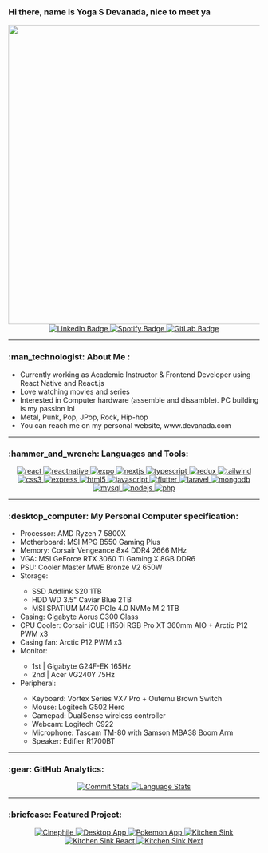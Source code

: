<h3 align="left">Hi there, name is Yoga S Devanada, nice to meet ya</h3>
<div align="center">
  <img src="https://i.imgur.com/GPKodlO_d.webp?maxwidth=760&fidelity=grand" width="600em"/>
  <div>
    <a href="https://www.linkedin.com/in/devanada/">
      <img src="https://img.shields.io/badge/LinkedIn-blue?style=for-the-badge&logo=linkedin&logoColor=white&color=black" alt="LinkedIn Badge"/>
    </a>
    <a href="https://stackoverflow.com/users/13419480/devanada">
      <img src="https://img.shields.io/badge/StackOverflow-red?style=for-the-badge&logo=stackoverflow&logoColor=white&color=black" alt="Spotify Badge"/>
    </a>
    <a href="https://gitlab.com/devanada">
      <img src="https://img.shields.io/badge/GitLab-black?style=for-the-badge&logo=gitlab&logoColor=white&color=black" alt="GitLab Badge"/>
    </a>
  </div>
  <img src="https://komarev.com/ghpvc/?username=devanada&style=flat-square&color=blue" alt=""/>
</div>
  
---

<h3 align="left">:man_technologist: About Me :</h3>
<div align="left">
  <ul>
    <li>Currently working as Academic Instructor & Frontend Developer using React Native and React.js</li>
    <li>Love watching movies and series</li>
    <li>Interested in Computer hardware (assemble and dissamble). PC building is my passion lol</li>
    <li>Metal, Punk, Pop, JPop, Rock, Hip-hop</li>
    <li>You can reach me on my personal website, www.devanada.com</li>
  </ul>
</div>

---

<h3 align="left">:hammer_and_wrench: Languages and Tools:</h3>
<div align="center"> 
  <a href="https://reactjs.org/" target="_blank" rel="noreferrer"> 
    <img src="https://img.shields.io/badge/react-%2320232a.svg?style=for-the-badge&logo=react&logoColor=white&color=black" alt="react"/> 
  </a> 
  <a href="https://reactnative.dev/" target="_blank" rel="noreferrer"> 
    <img src="https://img.shields.io/badge/react_native-%2320232a.svg?style=for-the-badge&logo=react&logoColor=white&color=black" alt="reactnative"/> 
  </a>
  <a href="https://expo.dev/" target="_blank" rel="noreferrer"> 
    <img src="https://img.shields.io/badge/expo-1C1E24?style=for-the-badge&logo=expo&logoColor=white&color=black" alt="expo"/> 
  </a>
  <a href="https://nextjs.org/" target="_blank" rel="noreferrer"> 
    <img src="https://img.shields.io/badge/Next-black?style=for-the-badge&logo=next.js&logoColor=white&color=black" alt="nextjs"/> 
  </a> 
  <a href="https://www.typescriptlang.org/" target="_blank" rel="noreferrer"> 
    <img src="https://img.shields.io/badge/typescript-%23007ACC.svg?style=for-the-badge&logo=typescript&logoColor=white&color=black" alt="typescript"/> 
  </a> 
  <a href="https://redux.js.org" target="_blank" rel="noreferrer"> 
    <img src="https://img.shields.io/badge/redux-%23593d88.svg?style=for-the-badge&logo=redux&logoColor=white&color=black" alt="redux"/> 
  </a> 
  <a href="https://tailwindcss.com/" target="_blank" rel="noreferrer"> 
    <img src="https://img.shields.io/badge/tailwindcss-%2338B2AC.svg?style=for-the-badge&logo=tailwind-css&logoColor=white&color=black" alt="tailwind"/> 
  </a> 
  <a href="https://www.w3schools.com/css/" target="_blank" rel="noreferrer"> 
    <img src="https://img.shields.io/badge/css3-%231572B6.svg?style=for-the-badge&logo=css3&logoColor=white&color=black" alt="css3"/> 
  </a> 
  <a href="https://expressjs.com" target="_blank" rel="noreferrer"> 
    <img src="https://img.shields.io/badge/express.js-%23404d59.svg?style=for-the-badge&logo=express&logoColor=white&color=black" alt="express"/> 
  </a> 
  <a href="https://www.w3.org/html/" target="_blank" rel="noreferrer"> 
    <img src="https://img.shields.io/badge/html5-%23E34F26.svg?style=for-the-badge&logo=html5&logoColor=white&color=black" alt="html5"/> 
  </a> 
  <a href="https://developer.mozilla.org/en-US/docs/Web/JavaScript" target="_blank" rel="noreferrer"> 
    <img src="https://img.shields.io/badge/javascript-%23323330.svg?style=for-the-badge&logo=javascript&logoColor=white&color=black" alt="javascript"/> 
  </a> 
  <a href="https://flutter.dev/" target="_blank" rel="noreferrer"> 
    <img src="https://img.shields.io/badge/Flutter-%2302569B.svg?style=for-the-badge&logo=Flutter&logoColor=white&color=black" alt="flutter"/> 
  </a> 
  <a href="https://laravel.com/" target="_blank" rel="noreferrer"> 
    <img src="https://img.shields.io/badge/laravel-%23FF2D20.svg?style=for-the-badge&logo=laravel&logoColor=white&color=black" alt="laravel"/> 
  </a> 
  <a href="https://www.mongodb.com/" target="_blank" rel="noreferrer"> 
    <img src="https://img.shields.io/badge/MongoDB-%234ea94b.svg?style=for-the-badge&logo=mongodb&logoColor=white&color=black" alt="mongodb"/> 
  </a> 
  <a href="https://www.mysql.com/" target="_blank" rel="noreferrer"> 
    <img src="https://img.shields.io/badge/mysql-%2300f.svg?style=for-the-badge&logo=mysql&logoColor=white&color=black" alt="mysql"/> 
  </a> 
  <a href="https://nodejs.org" target="_blank" rel="noreferrer"> 
    <img src="https://img.shields.io/badge/node.js-6DA55F?style=for-the-badge&logo=node.js&logoColor=white&color=black" alt="nodejs"/> 
  </a> 
  <a href="https://www.php.net" target="_blank" rel="noreferrer"> 
    <img src="https://img.shields.io/badge/php-%23777BB4.svg?style=for-the-badge&logo=php&logoColor=white&color=black" alt="php"/> 
  </a> 
</div>

---

<h3 align="left">:desktop_computer: My Personal Computer specification:</h3>
<div align="left">
  <ul>
    <li>Processor: AMD Ryzen 7 5800X</li>
    <li>Motherboard: MSI MPG B550 Gaming Plus</li>
    <li>Memory: Corsair Vengeance 8x4 DDR4 2666 MHz</li>
    <li>VGA: MSI GeForce RTX 3060 Ti Gaming X 8GB DDR6 </li>
    <li>PSU: Cooler Master MWE Bronze V2 650W</li>
    <li>Storage:</li>
    <ul>
      <li>SSD Addlink S20 1TB</li>
      <li>HDD WD 3.5" Caviar Blue 2TB</li>
      <li>MSI SPATIUM M470 PCIe 4.0 NVMe M.2 1TB</li>
    </ul>
    <li>Casing: Gigabyte Aorus C300 Glass</li>
    <li>CPU Cooler: Corsair iCUE H150i RGB Pro XT 360mm AIO + Arctic P12 PWM x3</li>
    <li>Casing fan: Arctic P12 PWM x3</li>
    <li>Monitor:</li>
    <ul>
      <li>1st | Gigabyte G24F-EK 165Hz</li>
      <li>2nd | Acer VG240Y 75Hz</li>
    </ul>
    <li>Peripheral:</li>
    <ul>
      <li>Keyboard: Vortex Series VX7 Pro + Outemu Brown Switch</li>
      <li>Mouse: Logitech G502 Hero</li>
      <li>Gamepad: DualSense wireless controller</li>
      <li>Webcam: Logitech C922</li>
      <li>Microphone: Tascam TM-80 with Samson MBA38 Boom Arm</li>
      <li>Speaker: Edifier R1700BT</li>
    </ul>
  </ul>
</div>

---

<h3 align="left">:gear: GitHub Analytics:</h3>
<div align="center">
  <a href="https://github.com/devanada">
    <img src="https://github-readme-stats.vercel.app/api?username=devanada&show_icons=true&include_all_commits=true&count_private=true&bg_color=000&title_color=fff&text_color=fff&icon_color=fff" alt="Commit Stats"/>
  </a>
  <a href="https://github.com/devanada">
    <img src="https://github-readme-stats.vercel.app/api/top-langs/?username=devanada&layout=compact&langs_count=8&bg_color=000&title_color=fff&text_color=fff" alt="Language Stats"/>
  </a>
</div>

---

<h3 align="left">:briefcase: Featured Project:</h3>
<div align="center">
  <a href="https://github.com/devanada/cinephile">
    <img src="https://github-readme-stats.vercel.app/api/pin/?username=devanada&repo=cinephile&show_owner=true&bg_color=000&title_color=fff&text_color=fff&icon_color=fff" alt="Cinephile"/>
  </a>
  <a href="https://github.com/devanada/desktop-app">
    <img src="https://github-readme-stats.vercel.app/api/pin/?username=devanada&repo=desktop-app&show_owner=true&bg_color=000&title_color=fff&text_color=fff&icon_color=fff" alt="Desktop App"/>
  </a>
  <a href="https://github.com/devanada/pokemon-app">
    <img src="https://github-readme-stats.vercel.app/api/pin/?username=devanada&repo=pokemon-app&show_owner=true&bg_color=000&title_color=fff&text_color=fff&icon_color=fff" alt="Pokemon App"/>
  </a>
  <a href="https://github.com/devanada/kitchen-sink">
    <img src="https://github-readme-stats.vercel.app/api/pin/?username=devanada&repo=kitchen-sink&show_owner=true&bg_color=000&title_color=fff&text_color=fff&icon_color=fff" alt="Kitchen Sink"/>
  </a>
  <a href="https://github.com/devanada/kitchen-sink-too">
    <img src="https://github-readme-stats.vercel.app/api/pin/?username=devanada&repo=kitchen-sink-too&show_owner=true&bg_color=000&title_color=fff&text_color=fff&icon_color=fff" alt="Kitchen Sink React"/>
  </a>
  <a href="https://github.com/devanada/kitchen-sink-next">
    <img src="https://github-readme-stats.vercel.app/api/pin/?username=devanada&repo=kitchen-sink-next&show_owner=true&bg_color=000&title_color=fff&text_color=fff&icon_color=fff" alt="Kitchen Sink Next"/>
  </a>
</div>
